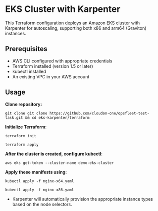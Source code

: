 # EKS Cluster with Karpenter

This Terraform configuration deploys an Amazon EKS cluster with Karpenter for autoscaling, supporting both x86 and arm64 (Graviton) instances.

## Prerequisites

- AWS CLI configured with appropriate credentials
- Terraform installed (version 1.5 or later)
- kubectl installed
- An existing VPC in your AWS account

## Usage

**Clone repository:** 

`
git clone git clone https://github.com/cloudon-one/opsfleet-test-task.git && cd eks-karpenter/terraform
`

**Initialize Terraform:**

`
terraform init
`

`
terraform apply
`

**After the cluster is created, configure kubectl:**

`
aws eks get-token --cluster-name demo-eks-cluster
`

**Apply these manifests using:**

`
kubectl apply -f nginx-x64.yaml
`

`
kubectl apply -f nginx-x86.yaml
`
- Karpenter will automatically provision the appropriate instance types based on the node selectors.


